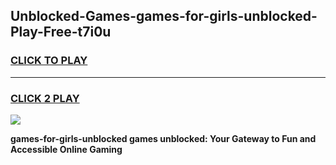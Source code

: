 
## Unblocked-Games-games-for-girls-unblocked-Play-Free-t7i0u
<h3>
<a href="https://premium76.site?title=games-for-girls-unblocked&ref=23A">CLICK TO PLAY</a></h3>
<hr>

<h3>
<a href="https://premium76.site?title=games-for-girls-unblocked&ref=23A">CLICK 2 PLAY</a>
  
</h3>

<a href="https://premium76.site?title=games-for-girls-unblocked&ref=23A"><img src="https://clearcache.store/games.png"></a>


**games-for-girls-unblocked games unblocked: Your Gateway to Fun and Accessible Online Gaming**
